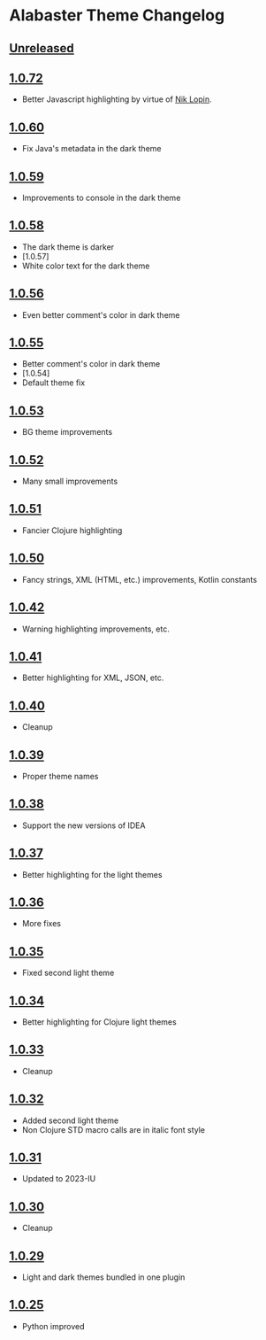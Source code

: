 <!-- Keep a Changelog guide -> https://keepachangelog.com -->

# Alabaster Theme Changelog

## [Unreleased]

## [1.0.72]
- Better Javascript highlighting by virtue of [Nik Lopin](https://github.com/nlopin).

## [1.0.60]
- Fix Java's metadata in the dark theme

## [1.0.59]
- Improvements to console in the dark theme

## [1.0.58]
- The dark theme is darker
- [1.0.57]
- White color text for the dark theme

## [1.0.56]
- Even better comment's color in dark theme

## [1.0.55]
- Better comment's color in dark theme
- [1.0.54]
- Default theme fix

## [1.0.53]
- BG theme improvements

## [1.0.52]
- Many small improvements

## [1.0.51]
- Fancier Clojure highlighting

## [1.0.50]
- Fancy strings, XML (HTML, etc.) improvements, Kotlin constants

## [1.0.42]
- Warning highlighting improvements, etc.

## [1.0.41]
- Better highlighting for XML, JSON, etc.

## [1.0.40]
- Cleanup

## [1.0.39]
- Proper theme names

## [1.0.38]
- Support the new versions of IDEA

## [1.0.37]
- Better highlighting for the light themes

## [1.0.36]
- More fixes

## [1.0.35]
- Fixed second light theme

## [1.0.34]
- Better highlighting for Clojure light themes

## [1.0.33]
- Cleanup

## [1.0.32]
- Added second light theme
- Non Clojure STD macro calls are in italic font style

## [1.0.31]
- Updated to 2023-IU

## [1.0.30]
- Cleanup

## [1.0.29]
- Light and dark themes bundled in one plugin

## [1.0.25]
- Python improved

[Unreleased]: https://github.com/nabato/alabaster-themes/compare/v1.0.72...HEAD
[1.0.72]: https://github.com/nabato/alabaster-themes/compare/v1.0.60...v1.0.72
[1.0.60]: https://github.com/nabato/alabaster-themes/compare/v1.0.59...v1.0.60
[1.0.59]: https://github.com/nabato/alabaster-themes/compare/v1.0.58...v1.0.59
[1.0.58]: https://github.com/nabato/alabaster-themes/compare/v1.0.56...v1.0.58
[1.0.56]: https://github.com/nabato/alabaster-themes/compare/v1.0.55...v1.0.56
[1.0.55]: https://github.com/nabato/alabaster-themes/compare/v1.0.53...v1.0.55
[1.0.53]: https://github.com/nabato/alabaster-themes/compare/v1.0.52...v1.0.53
[1.0.52]: https://github.com/nabato/alabaster-themes/compare/v1.0.51...v1.0.52
[1.0.51]: https://github.com/nabato/alabaster-themes/compare/v1.0.50...v1.0.51
[1.0.50]: https://github.com/nabato/alabaster-themes/compare/v1.0.42...v1.0.50
[1.0.42]: https://github.com/nabato/alabaster-themes/compare/v1.0.41...v1.0.42
[1.0.41]: https://github.com/nabato/alabaster-themes/compare/v1.0.40...v1.0.41
[1.0.40]: https://github.com/nabato/alabaster-themes/compare/v1.0.39...v1.0.40
[1.0.39]: https://github.com/nabato/alabaster-themes/compare/v1.0.38...v1.0.39
[1.0.38]: https://github.com/nabato/alabaster-themes/compare/v1.0.37...v1.0.38
[1.0.37]: https://github.com/nabato/alabaster-themes/compare/v1.0.36...v1.0.37
[1.0.36]: https://github.com/nabato/alabaster-themes/compare/v1.0.35...v1.0.36
[1.0.35]: https://github.com/nabato/alabaster-themes/compare/v1.0.34...v1.0.35
[1.0.34]: https://github.com/nabato/alabaster-themes/compare/v1.0.33...v1.0.34
[1.0.33]: https://github.com/nabato/alabaster-themes/compare/v1.0.32...v1.0.33
[1.0.32]: https://github.com/nabato/alabaster-themes/compare/v1.0.31...v1.0.32
[1.0.31]: https://github.com/nabato/alabaster-themes/compare/v1.0.30...v1.0.31
[1.0.30]: https://github.com/nabato/alabaster-themes/compare/v1.0.29...v1.0.30
[1.0.29]: https://github.com/nabato/alabaster-themes/compare/v1.0.25...v1.0.29
[1.0.25]: https://github.com/nabato/alabaster-themes/commits/v1.0.25
